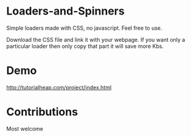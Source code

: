 # Loaders-and-Spinners
Simple loaders made with CSS, no javascript. Feel free to use.

Download the CSS file and link it with your webpage. If you want only a particular loader then only copy that part it will save more Kbs.


# Demo
http://tutorialheap.com/project/index.html

# Contributions
Most welcome
